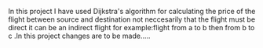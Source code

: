 In this project I have used Dijkstra's algorithm for calculating the price of the flight between source and destination not neccesarily that the flight must be direct it can be an indirect flight for example:flight from a to b then from b to c .In this project changes are to be made.....
